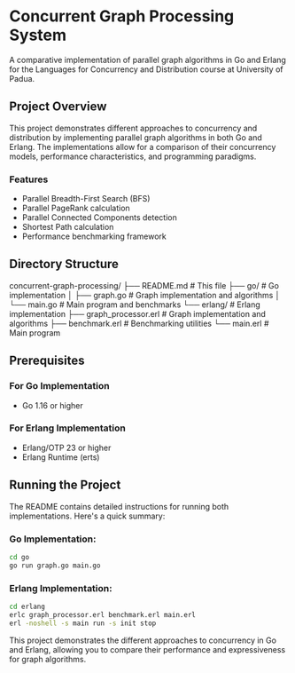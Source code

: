 # Concurrent Graph Processing System

A comparative implementation of parallel graph algorithms in Go and Erlang for the Languages for Concurrency and Distribution course at University of Padua.

## Project Overview

This project demonstrates different approaches to concurrency and distribution by implementing parallel graph algorithms in both Go and Erlang. The implementations allow for a comparison of their concurrency models, performance characteristics, and programming paradigms.

### Features

- Parallel Breadth-First Search (BFS)
- Parallel PageRank calculation
- Parallel Connected Components detection
- Shortest Path calculation
- Performance benchmarking framework

## Directory Structure

concurrent-graph-processing/
├── README.md                      # This file
├── go/                            # Go implementation
│   ├── graph.go                   # Graph implementation and algorithms
│   └── main.go                    # Main program and benchmarks
└── erlang/                        # Erlang implementation
    ├── graph_processor.erl        # Graph implementation and algorithms
    ├── benchmark.erl              # Benchmarking utilities
    └── main.erl                   # Main program

## Prerequisites

### For Go Implementation
- Go 1.16 or higher

### For Erlang Implementation
- Erlang/OTP 23 or higher
- Erlang Runtime (erts)

## Running the Project

The README contains detailed instructions for running both implementations. Here's a quick summary:

### Go Implementation:
```bash
cd go
go run graph.go main.go
```

### Erlang Implementation:
```bash
cd erlang
erlc graph_processor.erl benchmark.erl main.erl
erl -noshell -s main run -s init stop
```

This project demonstrates the different approaches to concurrency in Go and Erlang, allowing you to compare their performance and expressiveness for graph algorithms.